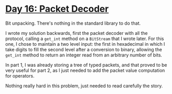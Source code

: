 # [Day 16: Packet Decoder](https://adventofcode.com/2021/day/16)

Bit unpacking. There's nothing in the standard library to do that.

I wrote my solution backwards, first the packet decoder with all the protocol, calling a `get_int` method on a 
`BitStream` that I wrote later. For this one, I chose to maintain a two level input: the first in hexadecimal in which
I take digits to fill the second level after a conversion to binary, allowing the `get_int` method to return an integer
read from an arbitrary number of bits.

In part 1, I was already storing a tree of typed packets, and that proved to be very useful for part 2, 
as I just needed to add the packet value computation for operators.

Nothing really hard in this problem, just needed to read carefully the story.
